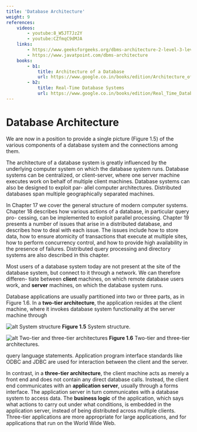 ```yaml
---
title: 'Database Architecture'
weight: 9
references:
    videos:
        - youtube:8_W5JT7Jz2Y
        - youtube:CZfmqC9dMJA
    links:
        - https://www.geeksforgeeks.org/dbms-architecture-2-level-3-level/
        - https://www.javatpoint.com/dbms-architecture
    books:
        - b1:
            title: Architecture of a Database
            url: https://www.google.co.in/books/edition/Architecture_of_a_Database_System/aBPcm3C1avMC?hl=en&gbpv=1&dq=database+architecture+books&printsec=frontcover
        - b2:
            title: Real-Time Database Systems
            url: https://www.google.co.in/books/edition/Real_Time_Database_Systems/PM0RBwAAQBAJ?hl=en&gbpv=1&dq=database+architecture+books&printsec=frontcover
---
```


# Database Architecture

We are now in a position to provide a single picture (Figure 1.5) of the various components of a database system and the connections among them.

The architecture of a database system is greatly influenced by the underlying computer system on which the database system runs. Database systems can be centralized, or client-server, where one server machine executes work on behalf of multiple client machines. Database systems can also be designed to exploit par- allel computer architectures. Distributed databases span multiple geographically separated machines.

In Chapter 17 we cover the general structure of modern computer systems. Chapter 18 describes how various actions of a database, in particular query pro- cessing, can be implemented to exploit parallel processing. Chapter 19 presents a number of issues that arise in a distributed database, and describes how to deal with each issue. The issues include how to store data, how to ensure atomicity of transactions that execute at multiple sites, how to perform concurrency control, and how to provide high availability in the presence of failures. Distributed query processing and directory systems are also described in this chapter.

Most users of a database system today are not present at the site of the database system, but connect to it through a network. We can therefore differen- tiate between **client** machines, on which remote database users work, and **server** machines, on which the database system runs.  

Database applications are usually partitioned into two or three parts, as in Figure 1.6. In a **two-tier architecture**, the application resides at the client machine, where it invokes database system functionality at the server machine through

![alt System structure](Figure-1.5.png)
**Figure 1.5** System structure.  

![alt Two-tier and three-tier architectures ](Figure-1.6.png)
**Figure 1.6** Two-tier and three-tier architectures.

query language statements. Application program interface standards like ODBC and JDBC are used for interaction between the client and the server.

In contrast, in a **three-tier architecture**, the client machine acts as merely a front end and does not contain any direct database calls. Instead, the client end communicates with an **application server**, usually through a forms interface. The application server in turn communicates with a database system to access data. The **business logic** of the application, which says what actions to carry out under what conditions, is embedded in the application server, instead of being distributed across multiple clients. Three-tier applications are more appropriate for large applications, and for applications that run on the World Wide Web.

